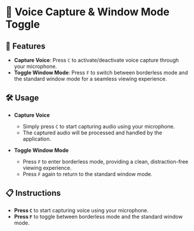 # 🎤 Voice Capture & Window Mode Toggle

## 🚀 Features

- **Capture Voice**: Press `C` to activate/deactivate voice capture through your microphone.
- **Toggle Window Mode**: Press `F` to switch between borderless mode and the standard window mode for a seamless viewing experience.

## 🛠️ Usage

- **Capture Voice**
  - Simply press `C` to start capturing audio using your microphone.
  - The captured audio will be processed and handled by the application.

- **Toggle Window Mode**
  - Press `F` to enter borderless mode, providing a clean, distraction-free viewing experience.
  - Press `F` again to return to the standard window mode.

## 📋 Instructions

- **Press `C`** to start capturing voice using your microphone.
- **Press `F`** to toggle between borderless mode and the standard window mode.
